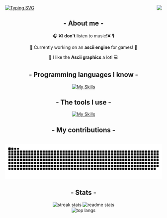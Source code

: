 <img align="right" src="https://visitor-badge.laobi.icu/badge?page_id=stand-out-coder.stand-out-coder" />

<a href="https://git.io/typing-svg">
  <img src="https://readme-typing-svg.herokuapp.com?font=JetBrains+Mono&pause=1000&color=009517&center=true&vCenter=true&random=false&width=435&lines=Hi+everyone+%5C(%5E_%5E)%2F!;My+name+is+Fixuty!;I+love+programming+%E2%99%A5!+" alt="Typing SVG" 
  />
</a>

<div align="center">
 
 ## - About me -
 
 🎧 ❌I **don't** listen to music!❌ 🎙️

📃 Currently working on an **ascii engine** for games! 📌

💖 I like the **Ascii graphics** a lot! 💻

  ## - Programming languages I know -
  
  [![My Skills](https://skillicons.dev/icons?i=cpp,cs,c,rust,ruby,bash,go,haskell,lua,batch,pascal,processing,php,ts,js,java,html,css)](https://skillicons.dev)
  
  ## - The tools I use -
  
  [![My Skills](https://skillicons.dev/icons?i=unity,visualstudio,obsidian,qt,figma,neovim,discord,stackoverflow,git,cmake,github,vscode)](https://skillicons.dev)

  ## - My contributions -
  <br>
  <img alt="snake eating my contributions" src="https://raw.githubusercontent.com/salesp07/salesp07/output/github-contribution-grid-snake.svg" />

  ## - Stats -
  <img width=390 src="https://github-readme-streak-stats-salesp07.vercel.app/?user=stand-out-coder&count_private=true&theme=react&border_radius=10" alt="streak stats"/>
  <img width=390 src="https://github-readme-stats-salesp07.vercel.app/api?username=stand-out-coder&count_private=true&show_icons=true&theme=react&rank_icon=github&border_radius=10" alt="readme stats" />
  <br/>
  <img width=325 align="center" src="https://github-readme-stats-stand-out-coder.vercel.app/api/top-langs/?username=stand-out-coder&hide=HTML&langs_count=8&layout=compact&theme=react&border_radius=10&size_weight=0.5&count_weight=0.5&exclude_repo=github-readme-stats" alt="top langs" />

  
</div>

